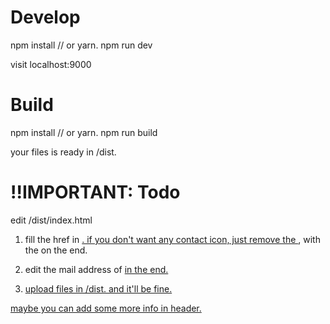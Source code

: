# Develop
npm install // or yarn.
npm run dev

visit localhost:9000

# Build
npm install // or yarn.
npm run build

your files is ready in /dist.

# !!IMPORTANT: Todo
edit /dist/index.html

1. fill the href in <a href="" target="_blank">.
if you don't want any contact icon, just remove the <a>, with the <!--/n--> on the end.

2. edit the mail address of <a href="mailto:hello@fire.ball"> in the end.

3. upload files in /dist. and it'll be fine.

maybe you can add some more info in header.
